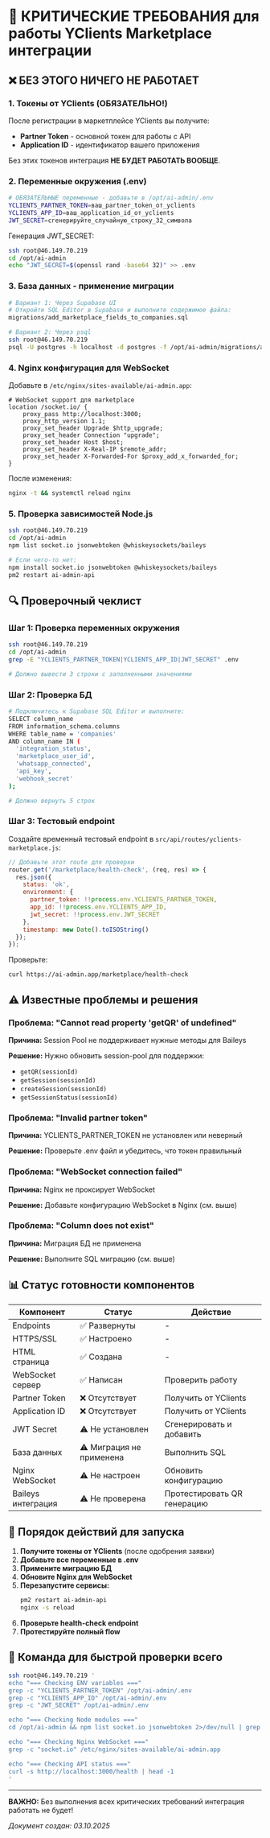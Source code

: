 # 🚨 КРИТИЧЕСКИЕ ТРЕБОВАНИЯ для работы YClients Marketplace интеграции

## ❌ БЕЗ ЭТОГО НИЧЕГО НЕ РАБОТАЕТ

### 1. Токены от YClients (ОБЯЗАТЕЛЬНО!)

После регистрации в маркетплейсе YClients вы получите:
- **Partner Token** - основной токен для работы с API
- **Application ID** - идентификатор вашего приложения

Без этих токенов интеграция **НЕ БУДЕТ РАБОТАТЬ ВООБЩЕ**.

### 2. Переменные окружения (.env)

```bash
# ОБЯЗАТЕЛЬНЫЕ переменные - добавьте в /opt/ai-admin/.env
YCLIENTS_PARTNER_TOKEN=ваш_partner_token_от_yclients
YCLIENTS_APP_ID=ваш_application_id_от_yclients
JWT_SECRET=сгенерируйте_случайную_строку_32_символа
```

Генерация JWT_SECRET:
```bash
ssh root@46.149.70.219
cd /opt/ai-admin
echo "JWT_SECRET=$(openssl rand -base64 32)" >> .env
```

### 3. База данных - применение миграции

```bash
# Вариант 1: Через Supabase UI
# Откройте SQL Editor в Supabase и выполните содержимое файла:
migrations/add_marketplace_fields_to_companies.sql

# Вариант 2: Через psql
ssh root@46.149.70.219
psql -U postgres -h localhost -d postgres -f /opt/ai-admin/migrations/add_marketplace_fields_to_companies.sql
```

### 4. Nginx конфигурация для WebSocket

Добавьте в `/etc/nginx/sites-available/ai-admin.app`:

```nginx
# WebSocket support для marketplace
location /socket.io/ {
    proxy_pass http://localhost:3000;
    proxy_http_version 1.1;
    proxy_set_header Upgrade $http_upgrade;
    proxy_set_header Connection "upgrade";
    proxy_set_header Host $host;
    proxy_set_header X-Real-IP $remote_addr;
    proxy_set_header X-Forwarded-For $proxy_add_x_forwarded_for;
}
```

После изменения:
```bash
nginx -t && systemctl reload nginx
```

### 5. Проверка зависимостей Node.js

```bash
ssh root@46.149.70.219
cd /opt/ai-admin
npm list socket.io jsonwebtoken @whiskeysockets/baileys

# Если чего-то нет:
npm install socket.io jsonwebtoken @whiskeysockets/baileys
pm2 restart ai-admin-api
```

## 🔍 Проверочный чеклист

### Шаг 1: Проверка переменных окружения

```bash
ssh root@46.149.70.219
cd /opt/ai-admin
grep -E "YCLIENTS_PARTNER_TOKEN|YCLIENTS_APP_ID|JWT_SECRET" .env

# Должно вывести 3 строки с заполненными значениями
```

### Шаг 2: Проверка БД

```bash
# Подключитесь к Supabase SQL Editor и выполните:
SELECT column_name
FROM information_schema.columns
WHERE table_name = 'companies'
AND column_name IN (
  'integration_status',
  'marketplace_user_id',
  'whatsapp_connected',
  'api_key',
  'webhook_secret'
);

# Должно вернуть 5 строк
```

### Шаг 3: Тестовый endpoint

Создайте временный тестовый endpoint в `src/api/routes/yclients-marketplace.js`:

```javascript
// Добавьте этот route для проверки
router.get('/marketplace/health-check', (req, res) => {
  res.json({
    status: 'ok',
    environment: {
      partner_token: !!process.env.YCLIENTS_PARTNER_TOKEN,
      app_id: !!process.env.YCLIENTS_APP_ID,
      jwt_secret: !!process.env.JWT_SECRET
    },
    timestamp: new Date().toISOString()
  });
});
```

Проверьте:
```bash
curl https://ai-admin.app/marketplace/health-check
```

## ⚠️ Известные проблемы и решения

### Проблема: "Cannot read property 'getQR' of undefined"

**Причина:** Session Pool не поддерживает нужные методы для Baileys

**Решение:** Нужно обновить session-pool для поддержки:
- `getQR(sessionId)`
- `getSession(sessionId)`
- `createSession(sessionId)`
- `getSessionStatus(sessionId)`

### Проблема: "Invalid partner token"

**Причина:** YCLIENTS_PARTNER_TOKEN не установлен или неверный

**Решение:** Проверьте .env файл и убедитесь, что токен правильный

### Проблема: "WebSocket connection failed"

**Причина:** Nginx не проксирует WebSocket

**Решение:** Добавьте конфигурацию WebSocket в Nginx (см. выше)

### Проблема: "Column does not exist"

**Причина:** Миграция БД не применена

**Решение:** Выполните SQL миграцию (см. выше)

## 📊 Статус готовности компонентов

| Компонент | Статус | Действие |
|-----------|--------|----------|
| Endpoints | ✅ Развернуты | - |
| HTTPS/SSL | ✅ Настроено | - |
| HTML страница | ✅ Создана | - |
| WebSocket сервер | ✅ Написан | Проверить работу |
| Partner Token | ❌ Отсутствует | Получить от YClients |
| Application ID | ❌ Отсутствует | Получить от YClients |
| JWT Secret | ⚠️ Не установлен | Сгенерировать и добавить |
| База данных | ⚠️ Миграция не применена | Выполнить SQL |
| Nginx WebSocket | ⚠️ Не настроен | Обновить конфигурацию |
| Baileys интеграция | ⚠️ Не проверена | Протестировать QR генерацию |

## 🚀 Порядок действий для запуска

1. **Получите токены от YClients** (после одобрения заявки)
2. **Добавьте все переменные в .env**
3. **Примените миграцию БД**
4. **Обновите Nginx для WebSocket**
5. **Перезапустите сервисы:**
   ```bash
   pm2 restart ai-admin-api
   nginx -s reload
   ```
6. **Проверьте health-check endpoint**
7. **Протестируйте полный flow**

## 📝 Команда для быстрой проверки всего

```bash
ssh root@46.149.70.219 '
echo "=== Checking ENV variables ==="
grep -c "YCLIENTS_PARTNER_TOKEN" /opt/ai-admin/.env
grep -c "YCLIENTS_APP_ID" /opt/ai-admin/.env
grep -c "JWT_SECRET" /opt/ai-admin/.env

echo "=== Checking Node modules ==="
cd /opt/ai-admin && npm list socket.io jsonwebtoken 2>/dev/null | grep -E "(socket.io|jsonwebtoken)" | head -2

echo "=== Checking Nginx WebSocket ==="
grep -c "socket.io" /etc/nginx/sites-available/ai-admin.app

echo "=== Checking API status ==="
curl -s http://localhost:3000/health | head -1
'
```

---

**ВАЖНО:** Без выполнения всех критических требований интеграция работать не будет!

*Документ создан: 03.10.2025*